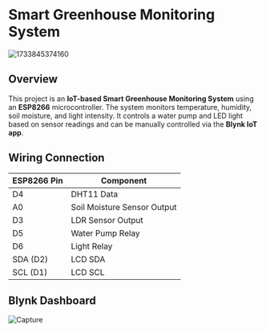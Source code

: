 # Smart Greenhouse Monitoring System
![1733845374160](https://github.com/user-attachments/assets/b89abed2-1702-483c-8f2f-66445e0545a0)

## Overview
This project is an **IoT-based Smart Greenhouse Monitoring System** using an **ESP8266** microcontroller. The system monitors temperature, humidity, soil moisture, and light intensity. It controls a water pump and LED light based on sensor readings and can be manually controlled via the **Blynk IoT app**.

## Wiring Connection
| ESP8266 Pin | Component |
|------------|------------|
| D4         | DHT11 Data |
| A0         | Soil Moisture Sensor Output |
| D3         | LDR Sensor Output |
| D5         | Water Pump Relay |
| D6         | Light Relay |
| SDA (D2)   | LCD SDA |
| SCL (D1)   | LCD SCL |

## Blynk Dashboard
![Capture](https://github.com/user-attachments/assets/555f60c0-55ea-44f4-9291-b3055cf904ea)
